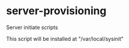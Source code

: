 # server-provisioning
Server initiate scripts

This script will be installed at "/var/local/sysinit"
